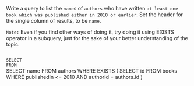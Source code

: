 Write a query to list the `name`s of `authors` who have written `at least one book which was published either in 2010 or earlier`. Set the header for the single column of results, to be `name`.

`Note:` Even if you find other ways of doing it, try doing it using EXISTS operator in a subquery, just for the sake of your better understanding of the topic.



<Editor lang="sql" dbName="students2-v3.db" type="exercise">
<code>
SELECT 
FROM
</code>

<solution>
SELECT       name
FROM         authors
WHERE EXISTS (
                SELECT id
                FROM   books
                WHERE  publishedIn <= 2010 AND
                       authorId = authors.id
             )
</solution>
</Editor>